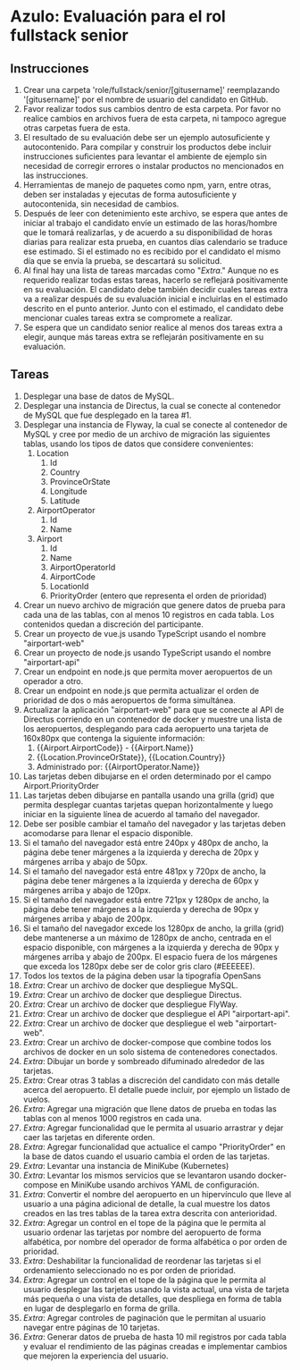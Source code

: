 # Azulo: Evaluación para el rol fullstack senior
## Instrucciones
1. Crear una carpeta 'role/fullstack/senior/[gitusername]' reemplazando '[gitusername]' por el nombre de usuario del candidato en GitHub.
1. Favor realizar todos sus cambios dentro de esta carpeta. Por favor no realice cambios en archivos fuera de esta carpeta, ni tampoco agregue otras carpetas fuera de esta.
1. El resultado de su evaluación debe ser un ejemplo autosuficiente y autocontenido. Para compilar y construir los productos debe incluir instrucciones suficientes para levantar el ambiente de ejemplo sin necesidad de corregir errores o instalar productos no mencionados en las instrucciones.
1. Herramientas de manejo de paquetes como npm, yarn, entre otras, deben ser instaladas y ejecutas de forma autosuficiente y autocontenida, sin necesidad de cambios.
1. Después de leer con detenimiento este archivo, se espera que antes de iniciar al trabajo el candidato envíe un estimado de las horas/hombre que le tomará realizarlas, y de acuerdo a su disponibilidad de horas diarias para realizar esta prueba, en cuantos días calendario se traduce ese estimado. Si el estimado no es recibido por el candidato el mismo día que se envía la prueba, se descartará su solicitud.
1. Al final hay una lista de tareas marcadas como "*Extra*." Aunque no es requerido realizar todas estas tareas, hacerlo se reflejará positivamente en su evaluación. El candidato debe también decidir cuales tareas extra va a realizar después de su evaluación inicial e incluirlas en el estimado descrito en el punto anterior. Junto con el estimado, el candidato debe mencionar cuales tareas extra se compromete a realizar.
1. Se espera que un candidato senior realice al menos dos tareas extra a elegir, aunque más tareas extra se reflejarán positivamente en su evaluación.
## Tareas
1. Desplegar una base de datos de MySQL.
1. Desplegar una instancia de Directus, la cual se conecte al contenedor de MySQL que fue desplegado en la tarea #1.
1. Desplegar una instancia de Flyway, la cual se conecte al contenedor de MySQL y cree por medio de un archivo de migración las siguientes tablas, usando los tipos de datos que considere convenientes:
    1. Location
        1. Id
        1. Country
        1. ProvinceOrState
        1. Longitude
        1. Latitude
    1. AirportOperator
        1. Id
        1. Name
    1. Airport
        1. Id
        1. Name
        1. AirportOperatorId
        1. AirportCode
        1. LocationId
        1. PriorityOrder (entero que representa el orden de prioridad)
1. Crear un nuevo archivo de migración que genere datos de prueba para cada una de las tablas, con al menos 10 registros en cada tabla. Los contenidos quedan a discreción del participante.
1. Crear un proyecto de vue.js usando TypeScript usando el nombre "airportart-web"
1. Crear un proyecto de node.js usando TypeScript usando el nombre "airportart-api"
1. Crear un endpoint en node.js que permita mover aeropuertos de un operador a otro.
1. Crear un endpoint en node.js que permita actualizar el orden de prioridad de dos o más aeropuertos de forma simultánea.
1. Actualizar la aplicación "airportart-web" para que se conecte al API de Directus corriendo en un contenedor de docker y muestre una lista de los aeropuertos, desplegando para cada aeropuerto una tarjeta de 160x80px que contenga la siguiente información:
    1. {{Airport.AirportCode}} - {{Airport.Name}}
    1. {{Location.ProvinceOrState}}, {{Location.Country}}
    1. Administrado por: {{AirportOperator.Name}}
1. Las tarjetas deben dibujarse en el orden determinado por el campo Airport.PriorityOrder
1. Las tarjetas deben dibujarse en pantalla usando una grilla (grid) que permita desplegar cuantas tarjetas quepan horizontalmente y luego iniciar en la siguiente línea de acuerdo al tamaño del navegador.
1. Debe ser posible cambiar el tamaño del navegador y las tarjetas deben acomodarse para llenar el espacio disponible.
1. Si el tamaño del navegador está entre 240px y 480px de ancho, la página debe tener márgenes a la izquierda y derecha de 20px y márgenes arriba y abajo de 50px.
1. Si el tamaño del navegador está entre 481px y 720px de ancho, la página debe tener márgenes a la izquierda y derecha de 60px y márgenes arriba y abajo de 120px.
1. Si el tamaño del navegador está entre 721px y 1280px de ancho, la página debe tener márgenes a la izquierda y derecha de 90px y márgenes arriba y abajo de 200px.
1. Si el tamaño del navegador excede los 1280px de ancho, la grilla (grid) debe mantenerse a un máximo de 1280px de ancho, centrada en el espacio disponible, con márgenes a la izquierda y derecha de 90px y márgenes arriba y abajo de 200px. El espacio fuera de los márgenes que exceda los 1280px debe ser de color gris claro (#EEEEEE).
1. Todos los textos de la página deben usar la tipografía OpenSans
1. *Extra*: Crear un archivo de docker que despliegue MySQL.
1. *Extra*: Crear un archivo de docker que despliegue Directus.
1. *Extra*: Crear un archivo de docker que despliegue FlyWay.
1. *Extra*: Crear un archivo de docker que despliegue el API "airportart-api".
1. *Extra*: Crear un archivo de docker que despliegue el web "airportart-web".
1. *Extra*: Crear un archivo de docker-compose que combine todos los archivos de docker en un solo sistema de contenedores conectados.
1. *Extra*: Dibujar un borde y sombreado difuminado alrededor de las tarjetas.
1. *Extra*: Crear otras 3 tablas a discreción del candidato con más detalle acerca del aeropuerto. El detalle puede incluir, por ejemplo un listado de vuelos.
1. *Extra*: Agregar una migración que llene datos de prueba en todas las tablas con al menos 1000 registros en cada una.
1. *Extra*: Agregar funcionalidad que le permita al usuario arrastrar y dejar caer las tarjetas en diferente orden.
1. *Extra*: Agregar funcionalidad que actualice el campo "PriorityOrder" en la base de datos cuando el usuario cambia el orden de las tarjetas.
1. *Extra*: Levantar una instancia de MiniKube (Kubernetes)
1. *Extra*: Levantar los mismos servicios que se levantaron usando docker-compose en MiniKube usando archivos YAML de configuración.
1. *Extra*: Convertir el nombre del aeropuerto en un hipervínculo que lleve al usuario a una página adicional de detalle, la cual muestre los datos creados en las tres tablas de la tarea extra descrita con anterioridad.
1. *Extra*: Agregar un control en el tope de la página que le permita al usuario ordenar las tarjetas por nombre del aeropuerto de forma alfabética, por nombre del operador de forma alfabética o por orden de prioridad.
1. *Extra*: Deshabilitar la funcionalidad de reordenar las tarjetas si el ordenamiento seleccionado no es por orden de prioridad.
1. *Extra*: Agregar un control en el tope de la página que le permita al usuario desplegar las tarjetas usando la vista actual, una vista de tarjeta más pequeña o una vista de detalles, que despliega en forma de tabla en lugar de desplegarlo en forma de grilla.
1. *Extra*: Agregar controles de paginación que le permitan al usuario navegar entre páginas de 10 tarjetas.
1. *Extra*: Generar datos de prueba de hasta 10 mil registros por cada tabla y evaluar el rendimiento de las páginas creadas e implementar cambios que mejoren la experiencia del usuario.